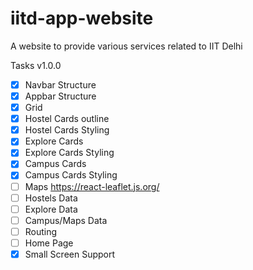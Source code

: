 # iitd-app-website
A website to provide various services related to IIT Delhi

Tasks v1.0.0 

- [x] Navbar Structure
- [x] Appbar Structure
- [x] Grid 
- [x] Hostel Cards outline
- [x] Hostel Cards Styling
- [x] Explore Cards
- [x] Explore Cards Styling
- [x] Campus Cards
- [x] Campus Cards Styling
- [ ] Maps https://react-leaflet.js.org/
- [ ] Hostels Data
- [ ] Explore Data
- [ ] Campus/Maps Data
- [ ] Routing
- [ ] Home Page
- [x] Small Screen Support
